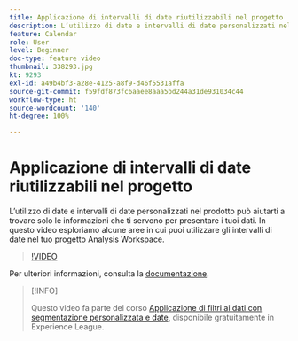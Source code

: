 ```yaml
---
title: Applicazione di intervalli di date riutilizzabili nel progetto
description: L’utilizzo di date e intervalli di date personalizzati nel prodotto può aiutarti a trovare solo le informazioni che ti servono per presentare i tuoi dati. In questo video esploriamo alcune aree in cui puoi utilizzare gli intervalli di date nel tuo progetto Analysis Workspace.
feature: Calendar
role: User
level: Beginner
doc-type: feature video
thumbnail: 338293.jpg
kt: 9293
exl-id: a49b4bf3-a28e-4125-a8f9-d46f5531affa
source-git-commit: f59fdf873fc6aaee8aaa5bd244a31de931034c44
workflow-type: ht
source-wordcount: '140'
ht-degree: 100%

---
```


# Applicazione di intervalli di date riutilizzabili nel progetto

L’utilizzo di date e intervalli di date personalizzati nel prodotto può aiutarti a trovare solo le informazioni che ti servono per presentare i tuoi dati. In questo video esploriamo alcune aree in cui puoi utilizzare gli intervalli di date nel tuo progetto Analysis Workspace.

>[!VIDEO](https://video.tv.adobe.com/v/338293/?quality=12&learn=on)

Per ulteriori informazioni, consulta la [documentazione](https://experienceleague.adobe.com/docs/analytics/analyze/analysis-workspace/components/calendar-date-ranges/calendar.html?lang=it).

>[!INFO]
>
> Questo video fa parte del corso [Applicazione di filtri ai dati con segmentazione personalizzata e date](https://experienceleague.adobe.com/?recommended=Analytics-U-1-2021.1.filterdata&amp;lang=it), disponibile gratuitamente in Experience League.
